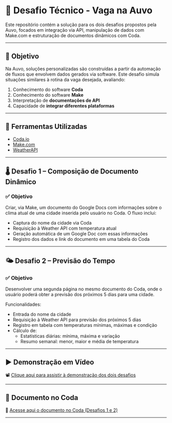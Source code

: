 # 🧩 Desafio Técnico - Vaga na Auvo

Este repositório contém a solução para os dois desafios propostos pela Auvo, focados em integração via API, manipulação de dados com Make.com e estruturação de documentos dinâmicos com Coda.

---

## 📌 Objetivo

Na Auvo, soluções personalizadas são construídas a partir da automação de fluxos que envolvem dados gerados via software. Este desafio simula situações similares à rotina da vaga desejada, avaliando:

1. Conhecimento do software **Coda**
2. Conhecimento do software **Make**
3. Interpretação de **documentações de API**
4. Capacidade de **integrar diferentes plataformas**

---

## 🔧 Ferramentas Utilizadas

- [Coda.io](https://coda.io/)
- [Make.com](https://www.make.com/)
- [WeatherAPI](https://www.weatherapi.com/)

---

## 🌡️ Desafio 1 – Composição de Documento Dinâmico

### ✅ Objetivo

Criar, via Make, um documento do Google Docs com informações sobre o clima atual de uma cidade inserida pelo usuário no Coda. O fluxo inclui:

- Captura do nome da cidade via Coda
- Requisição à Weather API com temperatura atual
- Geração automática de um Google Doc com essas informações
- Registro dos dados e link do documento em uma tabela do Coda

---

## 🌤️ Desafio 2 – Previsão do Tempo

### ✅ Objetivo

Desenvolver uma segunda página no mesmo documento do Coda, onde o usuário poderá obter a previsão dos próximos 5 dias para uma cidade.

Funcionalidades:

- Entrada do nome da cidade
- Requisição à Weather API para previsão dos próximos 5 dias
- Registro em tabela com temperaturas mínimas, máximas e condição
- Cálculo de:
  - Estatísticas diárias: mínima, máxima e variação
  - Resumo semanal: menor, maior e média de temperatura

---

## ▶️ Demonstração em Vídeo

📽️ [Clique aqui para assistir à demonstração dos dois desafios](https://drive.google.com/drive/folders/1bfjM99bHpYGC_-stZAevGgLhciWyFfsk?usp=sharing)

---

## 📄 Documento no Coda

🔗 [Acesse aqui o documento no Coda (Desafios 1 e 2)](https://coda.io/d/_dSm7bjjCWKw/Desafio-1-Composicao-de-documento-dinamico_suZ8CIEt)

---


